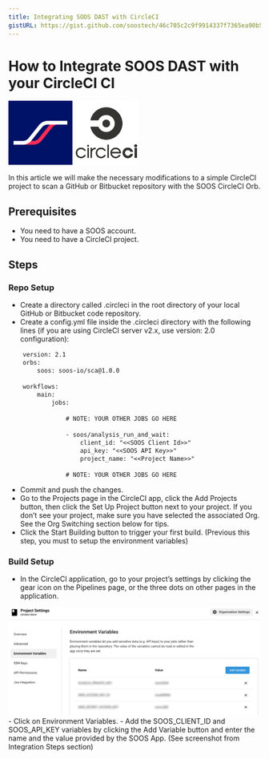 ```yaml
---
title: Integrating SOOS DAST with CircleCI 
gistURL: https://gist.github.com/soostech/46c705c2c9f9914337f7365ea90b52b9f2ef555f
---
```


# How to Integrate SOOS DAST with your CircleCI CI

<img src="../assets/img/SOOS-Icon.png" alt="SOOS" width="128" height="128">
<img src="../assets/img/circleci.png" alt="CircleCI" width="128" height="128">

In this article we will make the necessary modifications to a simple CircleCI project to scan a GitHub or Bitbucket repository with the SOOS CircleCI Orb.

## Prerequisites

- You need to have a SOOS account.
- You need to have a CircleCI project.

## Steps

### Repo Setup
- Create a directory called .circleci in the root directory of your local GitHub or Bitbucket code repository.
- Create a config.yml file inside the .circleci directory with the following lines (if you are using CircleCI server v2.x, use version: 2.0 configuration):

```
    version: 2.1
    orbs:
        soos: soos-io/sca@1.0.0

    workflows:
        main:
            jobs:

                # NOTE: YOUR OTHER JOBS GO HERE

                - soos/analysis_run_and_wait:
                    client_id: "<<SOOS Client Id>>"
                    api_key: "<<SOOS API Key>>"
                    project_name: "<<Project Name>>"

                # NOTE: YOUR OTHER JOBS GO HERE
```


- Commit and push the changes.
- Go to the Projects page in the CircleCI app, click the Add Projects button, then click the Set Up Project button next to your project. If you don’t see your project, make sure you have selected the associated Org. See the Org Switching section below for tips.
- Click the Start Building button to trigger your first build. (Previous this step, you must to setup the environment variables)

### Build Setup
- In the CircleCI application, go to your project’s settings by clicking the gear icon on the Pipelines page, or the three dots on other pages in the application.
<img src="../assets/img/circleci-settings.png">
- Click on Environment Variables.
- Add the SOOS_CLIENT_ID and SOOS_API_KEY variables by clicking the Add Variable button and enter the name and the value provided by the SOOS App. (See screenshot from Integration Steps section) 




<script src="https://gist.github.com/soostech/652c66b03cd8c7a856c74467bffc4086.js"></script>

